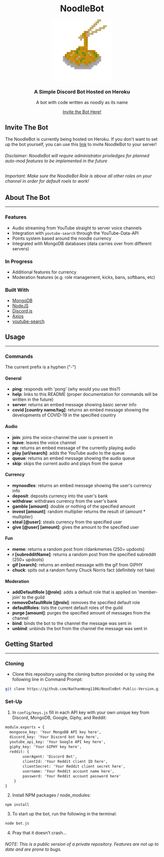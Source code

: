 <p align"center">
  <h1 align="center"><b>NoodleBot</b></h1>
  <p align="center"><a href="#"><img src="images/noodle.png" width="200"></a></p>
  <h3 align="center">A Simple Discord Bot Hosted on Heroku</h3>
  <p align="center">A bot with code written as noodly as its name</p>
  <p align="center"><a href = "https://discordapp.com/oauth2/authorize?client_id=679532777221128213&scope=bot&permissions=8">Invite the Bot Here!</a></p>
</p>

## Invite The Bot
The NoodleBot is currently being hosted on Heroku. If you don't want to set up the bot yourself, you can use this <a href =  "https://discordapp.com/oauth2/authorize?client_id=679532777221128213&scope=bot&permissions=8">link</a> to invite NoodleBot to your server!
###### Disclaimer: NoodleBot will require administrator priviledges for planned auto-mod features to be implemented in the future
###### Important: Make sure the NoodleBot Role is above all other roles on your channel in order for default roels to work!
## About The Bot
---
### Features
- Audio streaming from YouTube straight to server voice channels
- Integration with `youtube-search` through the YouTube-Data-API
- Points system based around the noodle currency
- Integrated with MongoDB databases (data carries over from different servers)

### In Progress
- Additional features for currency
- Moderation features (e.g. role management, kicks, bans, softbans, etc)

### Built With
- [MongoDB](https://www.mongodb.com/)
- [NodeJS](https://nodejs.org/en/)
- [Discord.js](https://discord.js.org/#/)
- [Axios](https://github.com/axios/axios)
- [youtube-search](https://github.com/MaxGfeller/youtube-search)

## Usage
---
### Commands
The current prefix is a hyphen ("-")

#### General
- <b>ping</b>: responds with 'pong' (why would you use this?)
- <b>help</b>: links to this README (proper documentation for commands will be written in the future)
- <b>server</b>: returns an embed message showing basic server info
- <b>covid [country name/tag]</b>: returns an embed message showing the developments of COVID-19 in the specified country

#### Audio
- <b>join</b>: joins the voice-channel the user is present in
- <b>leave</b>: leaves the voice channel
- <b>np</b>: returns an embed message of the currently playing audio
- <b>play [url/search]</b>: adds the YouTube audio to the queue
- <b>queue</b>: returns an embed message showing the audio queue
- <b>skip</b>: skips the current audio and plays from the queue

#### Currency
- <b>mynoodles</b>: returns an embed message showing the user's currency info
- <b>deposit</b>: deposits currency into the user's bank
- <b>withdraw</b>: withdraws currency from the user's bank
- <b>gamble [amount]</b>: double or nothing of the specified amount
- <b>invest [amount]</b>: random multiplier returns the result of {amount * multiplier}
- <b>steal [@user]</b>: steals currency from the specified user
- <b>give [@user] [amount]</b>: gives the amount to the specified user

#### Fun
- <b>meme</b>: returns a random post from r/dankmemes (250+ updoots)
- <b>r [subredditName]</b>: returns a random post from the specified subreddit (250+ updoots)
- <b>gif [search]</b>: returns an embed message with the gif from GIPHY
- <b>chuck</b>: spits out a random funny Chuck Norris fact (definitely not fake)

#### Moderation
- <b>addDefaultRole [@role]</b>: adds a default role that is applied on 'member-join' to the guild
- <b>removeDefaultRole [@role]</b>: removes the specified default role
- <b>defaultRoles</b>: lists the current default roles of the guild
- <b>purge [amount]</b>: purges the specified amount of messages from the channel
- <b>bind</b>: binds the bot to the channel the message was sent in
- <b>unbind</b>: unbinds the bot from the channel the message was sent in


## Getting Started
---
### Cloning
- Clone this repository using the cloning button provided or by using the following line in Command Prompt:
```sh
git clone https://github.com/NathanWong1106/NoodleBot-Public-Version.git
```

### Set-Up
1. In `config/keys.js` fill in each API key with your own unique key from Discord, MongoDB, Google, Giphy, and Reddit:
```JS
module.exports = {
  mongoose_key: 'Your MongoDB API key here',
  discord_key: 'Your Discord bot key here',
  youtube_api_key: 'Your Google API key here',
  giphy_key: 'Your GIPHY key here',
  reddit: {
		userAgent: 'Discord Bot',
		clientId: 'Your Reddit client ID here',
		clientSecret: 'Your Reddit client secret here',
		username: 'Your Reddit account name here',
		password: 'Your Reddit account password here'
	}
}
```
2. Install NPM packages / node_modules:
```sh
npm install
```
3. To start up the bot, run the following in the terminal:
```sh
node bot.js
```
4. Pray that it doesn't crash...



###### NOTE: This is a public version of a private repository. Features are not up to date and are prone to bugs.
